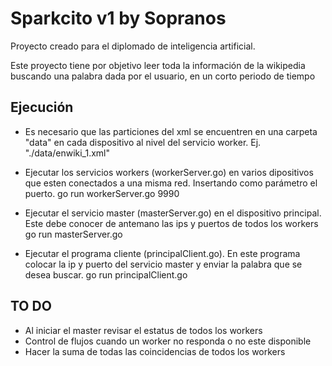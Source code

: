 # Sparkcito v1  by Sopranos

Proyecto creado para el diplomado de inteligencia artificial.

Este proyecto tiene por objetivo leer toda la información de la wikipedia buscando una palabra dada por el usuario, en un corto periodo de tiempo

## Ejecución

* Es necesario que las particiones del xml se encuentren en una carpeta "data" en cada dispositivo al nivel del servicio worker. Ej. "./data/enwiki_1.xml"
* Ejecutar los servicios workers (workerServer.go) en varios dipositivos que esten conectados a una misma red. Insertando como parámetro el puerto. 
    go run workerServer.go 9990

* Ejecutar el servicio master (masterServer.go) en el dispositivo principal. Este debe conocer de antemano las ips y puertos de todos los workers
    go run masterServer.go

* Ejecutar el programa cliente (principalClient.go). En este programa colocar la ip y puerto del servicio master y enviar la palabra que se desea buscar.
    go run principalClient.go


## TO DO
* Al iniciar el master revisar el estatus de todos los workers
* Control de flujos cuando un worker no responda o no este disponible
* Hacer la suma de todas las coincidencias de todos los workers 